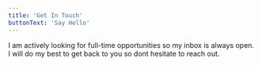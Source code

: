 ```yaml
---
title: 'Get In Touch'
buttonText: 'Say Hello'
---
```


I am actively looking for full-time opportunities so my inbox is always open. I will do my best to get back to you so dont hesitate to reach out.
